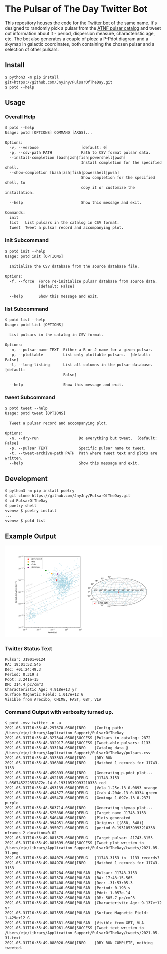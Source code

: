 # The Pulsar of The Day Twitter Bot

This repository houses the code for the [Twitter bot][0] of the same
name. It's designed to randomly pick a pulsar from the [ATNF pulsar
catalog][1] and tweet out information about it - period, dispersion
measure, characteristic age, etc. The bot also generates a couple of
plots: a P-Pdot diagram and a skymap in galactic coordinates, both
containing the chosen pulsar and a selection of other pulsars.


## Install

``` console
$ python3 -m pip install git+https://github.com/JnyJny/PulsarOfTheDay.git
$ potd --help
```

## Usage

### Overall Help
``` console
$ potd --help
Usage: potd [OPTIONS] COMMAND [ARGS]...

Options:
  -v, --verbose                   [default: 0]
  -p, --csv-path PATH             Path to CSV format pulsar data.
  --install-completion [bash|zsh|fish|powershell|pwsh]
                                  Install completion for the specified shell.
  --show-completion [bash|zsh|fish|powershell|pwsh]
                                  Show completion for the specified shell, to
                                  copy it or customize the installation.

  --help                          Show this message and exit.

Commands:
  init
  list   List pulsars in the catalog in CSV format.
  tweet  Tweet a pulsar record and accompanying plot.
```

### init Subcommand

```
$ potd init --help
Usage: potd init [OPTIONS]

  Initialize the CSV database from the source database file.

Options:
  -f, --force  Force re-initialize pulsar database from source data.
               [default: False]

  --help       Show this message and exit.
```

### list Subcommand
```
$ potd list --help
Usage: potd list [OPTIONS]

  List pulsars in the catalog in CSV format.

Options:
  -n, --pulsar-name TEXT  Either a B or J name for a given pulsar.
  -p, --plottable         List only plottable pulsars.  [default: False]
  -l, --long-listing      List all columns in the pulsar database.  [default:
                          False]

  --help                  Show this message and exit.
```

### tweet Subcommand
```
$ potd tweet --help
Usage: potd tweet [OPTIONS]

  Tweet a pulsar record and accompanying plot.

Options:
  -n, --dry-run                  Do everything but tweet.  [default: False]
  -p, --pulsar TEXT              Specific pulsar name to tweet.
  -t, --tweet-archive-path PATH  Path where tweet text and plots are written.
  --help                         Show this message and exit.
```

## Development

```console
$ python3 -m pip install poetry
$ git clone https://github.com/JnyJny/PulsarOfTheDay.git
$ cd PulsarOfTheDay
$ poetry shell
<venv> $ poetry install
...
<venv> $ potd list
```

## Example Output

![J1743-3153][PLOT]

### Twitter Status Text
```
Pulsar: J1901+0124
RA: 19:01:52.545
Dec: +01:24:49.3
Period: 0.319 s
Pdot: 3.241e-15
DM: 314.4 pc/cm^3
Characteristic Age: 4.918e+13 yr
Surface Magnetic Field: 1.017e+12 G
Visible from Arecibo, CHIME, FAST, GBT, VLA
```

### Command Output with verbosity turned up.
```console
$ potd -vvv twitter -n -a
2021-05-31T16:35:48.297670-0500|INFO    |Config path: /Users/ejo/Library/Application Support/PulsarOfTheDay
2021-05-31T16:35:48.327344-0500|SUCCESS |Pulsars in catalog: 2872
2021-05-31T16:35:48.332917-0500|SUCCESS |Tweet-able pulsars: 1133
2021-05-31T16:35:48.333104-0500|INFO    |Catalog data @ /Users/ejo/Library/Application Support/PulsarOfTheDay/pulsars.csv
2021-05-31T16:35:48.333363-0500|INFO    |DRY RUN
2021-05-31T16:35:48.336808-0500|INFO    |Matched 1 records for J1743-3153
2021-05-31T16:35:48.459893-0500|INFO    |Generating p-pdot plot...
2021-05-31T16:35:48.492165-0500|DEBUG   |J1743-3153 1.056745222351872e-14 0.19310539993210338 red
2021-05-31T16:35:48.493139-0500|DEBUG   |Vela 1.25e-13 0.0893 orange
2021-05-31T16:35:48.494377-0500|DEBUG   |Crab 4.204e-13 0.0334 green
2021-05-31T16:35:48.495478-0500|DEBUG   |Geminga 1.097e-13 0.2371 purple
2021-05-31T16:35:48.503714-0500|INFO    |Generating skymap plot...
2021-05-31T16:35:48.525886-0500|DEBUG   |Target name J1743-3153
2021-05-31T16:35:48.540480-0500|INFO    |Plots generated
2021-05-31T16:35:48.994951-0500|DEBUG   |Origins: [(858, 348)]
2021-05-31T16:35:48.995071-0500|DEBUG   |period 0.19310539993210338 nframes 2 duration=0.02
2021-05-31T16:35:49.081575-0500|DEBUG   |Target pulsar: J1743-3153
2021-05-31T16:35:49.081699-0500|SUCCESS |Tweet plot written to /Users/ejo/Library/Application Support/PulsarOfTheDay/tweets/2021-05-31.png
2021-05-31T16:35:49.084079-0500|DEBUG   |J1743-3153 in  1133 records?
2021-05-31T16:35:49.084970-0500|INFO    |Matched 1 records for J1743-3153
2021-05-31T16:35:49.087284-0500|PULSAR  |Pulsar: J1743-3153
2021-05-31T16:35:49.087370-0500|PULSAR  |RA: 17:43:15.565
2021-05-31T16:35:49.087408-0500|PULSAR  |Dec: -31:53:05.3
2021-05-31T16:35:49.087446-0500|PULSAR  |Period: 0.193 s
2021-05-31T16:35:49.087474-0500|PULSAR  |Pdot: 1.057e-14
2021-05-31T16:35:49.087502-0500|PULSAR  |DM: 505.7 pc/cm^3
2021-05-31T16:35:49.087528-0500|PULSAR  |Characteristic Age: 9.137e+12 yr
2021-05-31T16:35:49.087555-0500|PULSAR  |Surface Magnetic Field: 1.429e+12 G
2021-05-31T16:35:49.087581-0500|PULSAR  |Visible from GBT, VLA
2021-05-31T16:35:49.087961-0500|SUCCESS |Tweet text written to /Users/ejo/Library/Application Support/PulsarOfTheDay/tweets/2021-05-31.text
2021-05-31T16:35:49.088020-0500|INFO    |DRY RUN COMPLETE, nothing tweeted.
```


[0]: https://twitter.com/PulsarOfTheDay
[1]: https://www.atnf.csiro.au/research/pulsar/psrcat/
[PLOT]: https://github.com/JnyJny/PulsarOfTheDay/blob/0c1e49def984db4f11bd69249f980a828d4e74fd/example/example.png
